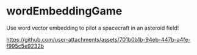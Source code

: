 # wordEmbeddingGame
Use word vector embedding to pilot a spacecraft in an asteroid field!

https://github.com/user-attachments/assets/701b0b1b-94eb-447b-a4fe-f995c5e9232b
